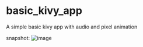 # basic_kivy_app
A simple basic kivy app with audio and pixel animation

snapshot:
![image](https://user-images.githubusercontent.com/32997711/170790810-8151bb9d-c4ac-4865-b237-53609d7bddc9.png)
